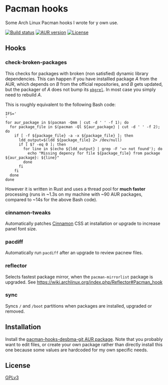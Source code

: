 Pacman hooks
============

Some Arch Linux Pacman hooks I wrote for y own use.

[![Build status](https://img.shields.io/travis/desbma/pacman-hooks/master.svg?style=flat)](https://travis-ci.org/desbma/pacman-hooks)
[![AUR version](https://img.shields.io/aur/version/pacman-hooks-desbma-git.svg?style=flat)](https://aur.archlinux.org/packages/pacman-hooks-desbma-git/)
[![License](https://img.shields.io/github/license/desbma/pacman-hooks.svg?style=flat)](https://github.com/desbma/pacman-hooks/blob/master/LICENSE)


## Hooks

### check-broken-packages

This checks for packages with broken (non satisfied) dynamic library dependencies.
This can happen if you have installled package *A* from the AUR, which depends on *B* from the official repositories, and *B* gets updated, but the packager of *A* does not bump its [`pkgrel`](https://wiki.archlinux.org/index.php/PKGBUILD#pkgrel). In most case you simply need to rebuild *A*.

This is roughly equivalent to the following Bash code:

    IFS='
    '
    for aur_package in $(pacman -Qmm | cut -d ' ' -f 1); do
      for package_file in $(pacman -Ql ${aur_package} | cut -d ' ' -f 2); do
        if [ -f ${package_file} -a -x ${package_file} ]; then
          ldd_output=$(ldd ${package_file} 2> /dev/null)
          if [ $? -eq 0 ]; then
            for line in $(echo ${ldd_output} | grep -F '=> not found'); do
              echo "Missing depency for file ${package_file} from package ${aur_package}: ${line}"
            done
          fi
        fi
      done
    done

However it is written in Rust and uses a thread pool for **much faster** processing (runs in ~1.3s on my machine with ~90 AUR packages, compared to ~14s for the above Bash code).


### cinnamon-tweaks

Automatically patches [Cinnamon](https://github.com/linuxmint/Cinnamon) CSS at installation or upgrade to increase panel font size.


### pacdiff

Automatically run `pacdiff` after an upgrade to review pacnew files.


### reflector

Selects fastest package mirror, when the `pacman-mirrorlist` package is upgraded.
See https://wiki.archlinux.org/index.php/Reflector#Pacman_hook


### sync

Syncs `/` and `/boot` partitions when packages are installed, upgraded or removed.


## Installation

Install the [pacman-hooks-desbma-git AUR package](https://aur.archlinux.org/packages/pacman-hooks-desbma-git/).
Note that you probably want to edit files, or create your own package rather than directly install this one because some values are hardcoded for my own specific needs.


## License

[GPLv3](https://www.gnu.org/licenses/gpl-3.0-standalone.html)
